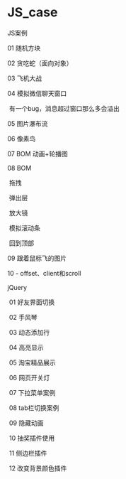 # JS_case
JS案例

01 随机方块

02 贪吃蛇（面向对象）

03 飞机大战

04  模拟微信聊天窗口

​		有一个bug，消息超过窗口那么多会溢出

05  图片瀑布流

06  像素鸟

07   BOM  动画+轮播图

08  BOM

​	拖拽

​	弹出层

​	放大镜

​	模拟滚动条

​        回到顶部

09  跟着鼠标飞的图片

10 - offset、client和scroll

jQuery

​	01 好友界面切换

​	02 手风琴

​        03  动态添加行

​        04  高亮显示

​         05  淘宝精品展示

​	 06  网页开关灯

​	 07  下拉菜单案例

​         08  tab栏切换案例

​	 09  隐藏动画

​         10  抽奖插件使用

​	 11  侧边栏插件

​	 12  改变背景颜色插件